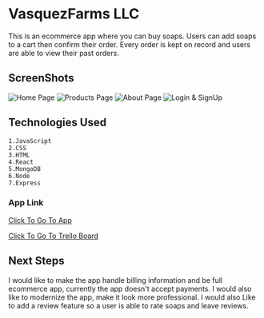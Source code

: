 # VasquezFarms LLC

This is an ecommerce app where you can buy soaps. Users can add soaps to a cart then confirm their order. Every order is kept on record and users are able to view their past orders.

## ScreenShots
![Home Page](https://imgur.com/v4Q8ICC.png)
![Products Page](https://imgur.com/JFaZ9k6.png)
![About Page](https://imgur.com/Bknutz1.png)
![Login & SignUp](https://imgur.com/1GlfrGa.png)


## Technologies Used
    1.JavaScript
    2.CSS
    3.HTML
    4.React
    5.MongoDB
    6.Node
    7.Express

### App Link
[Click To Go To App](https://vasquez-farms.herokuapp.com)

[Click To Go To Trello Board](https://trello.com/b/KEZki6yD/soapcompany)


## Next Steps

I would like to make the app handle billing information and be full ecommerce app, currently the app doesn't accept payments. I would also like to modernize the app, make it look more professional. I would also Like to add a review feature so a user is able to rate soaps and leave reviews.